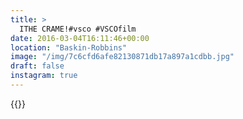 ```yaml
---
title: >
  ITHE CRAME!#vsco #VSCOfilm
date: 2016-03-04T16:11:46+00:00
location: "Baskin-Robbins"
image: "/img/7c6cfd6afe82130871db17a897a1cdbb.jpg"
draft: false
instagram: true
---
```


{{<photo src="/img/7c6cfd6afe82130871db17a897a1cdbb.jpg">}}
